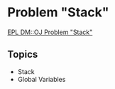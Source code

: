 # Problem "Stack"
[EPL DM::OJ Problem "Stack"](https://oj.epl.tw/problem/w08p001)

## Topics
- Stack
- Global Variables